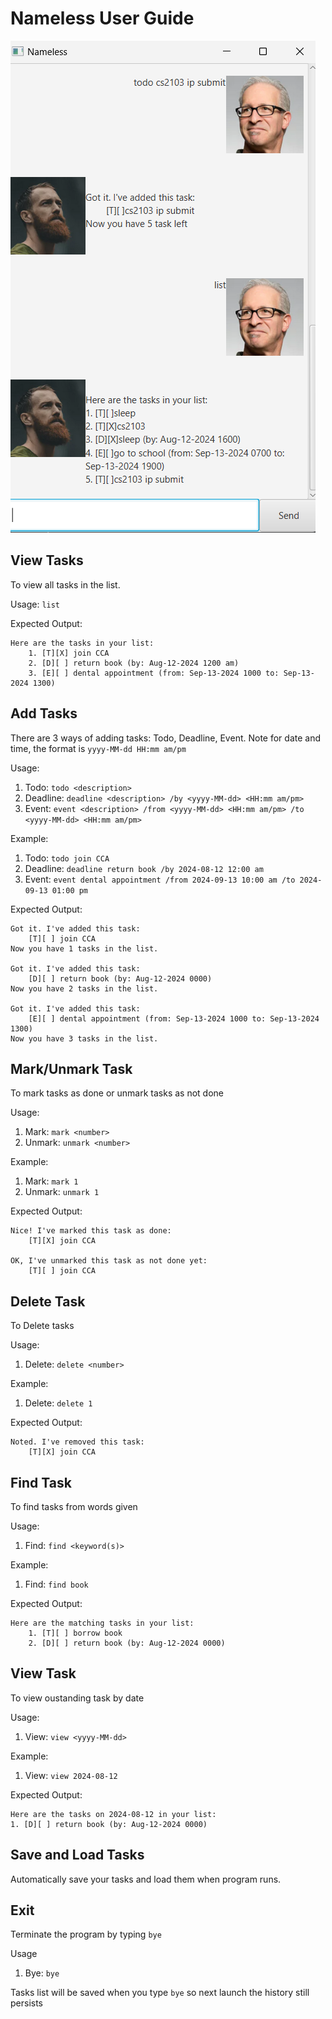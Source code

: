# Nameless User Guide

![Ui.png](Ui.png)

## View Tasks

To view all tasks in the list.

Usage: `list`

Expected Output:
```
Here are the tasks in your list:
    1. [T][X] join CCA
    2. [D][ ] return book (by: Aug-12-2024 1200 am)
    3. [E][ ] dental appointment (from: Sep-13-2024 1000 to: Sep-13-2024 1300)
```

## Add Tasks
There are 3 ways of adding tasks: Todo, Deadline, Event.
Note for date and time, the format is `yyyy-MM-dd HH:mm am/pm`

Usage:
1. Todo: `todo <description>`
2. Deadline: `deadline <description> /by <yyyy-MM-dd> <HH:mm am/pm>`
3. Event: `event <description> /from <yyyy-MM-dd> <HH:mm am/pm> /to <yyyy-MM-dd> <HH:mm am/pm>`

Example:
1. Todo: `todo join CCA`
2. Deadline: `deadline return book /by 2024-08-12 12:00 am`
3. Event: `event dental appointment /from 2024-09-13 10:00 am /to 2024-09-13 01:00 pm`

Expected Output:
```
Got it. I've added this task:
    [T][ ] join CCA
Now you have 1 tasks in the list.

Got it. I've added this task:
    [D][ ] return book (by: Aug-12-2024 0000)
Now you have 2 tasks in the list.

Got it. I've added this task:
    [E][ ] dental appointment (from: Sep-13-2024 1000 to: Sep-13-2024 1300)
Now you have 3 tasks in the list.
```

## Mark/Unmark Task
To mark tasks as done or unmark tasks as not done

Usage:
1. Mark: `mark <number>`
2. Unmark: `unmark <number>`

Example:
1. Mark: `mark 1`
2. Unmark: `unmark 1`

Expected Output:
```
Nice! I've marked this task as done:
    [T][X] join CCA

OK, I've unmarked this task as not done yet:
    [T][ ] join CCA
```

## Delete Task
To Delete tasks

Usage:
1. Delete: `delete <number>`

Example:
1. Delete: `delete 1`

Expected Output:
```
Noted. I've removed this task:
    [T][X] join CCA
```

## Find Task
To find tasks from words given

Usage:
1. Find: `find <keyword(s)>`

Example:
1. Find: `find book`

Expected Output:
```
Here are the matching tasks in your list:
    1. [T][ ] borrow book
    2. [D][ ] return book (by: Aug-12-2024 0000)
```

## View Task
To view oustanding task by date

Usage:
1. View: `view <yyyy-MM-dd>`

Example:
1. View: `view 2024-08-12`

Expected Output:
```
Here are the tasks on 2024-08-12 in your list:
1. [D][ ] return book (by: Aug-12-2024 0000)
```

## Save and Load Tasks
Automatically save your tasks and load them when program runs.

## Exit 
Terminate the program by typing `bye`

Usage
1. Bye: `bye`

Tasks list will be saved when you type `bye` so next launch the history still persists 
